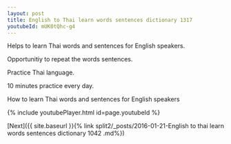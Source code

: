 ```yaml
---
layout: post
title: English to Thai learn words sentences dictionary 1317 
youtubeId: mUK0tQhc-g4
---
```

 
 
Helps to learn Thai words and sentences for English speakers.

Opportunitiy to repeat the words sentences. 

Practice Thai language. 
 
10 minutes practice every day. 
 
How to learn Thai words and sentences for English speakers 
 
{% include youtubePlayer.html id=page.youtubeId %}
 
 
[Next]({{ site.baseurl }}{% link  split2/_posts/2016-01-21-English to thai learn words sentences dictionary 1042 .md%})
 
